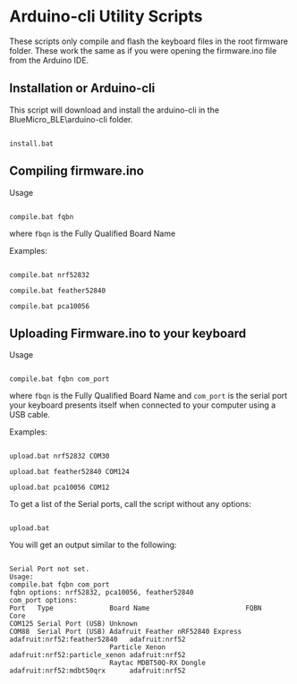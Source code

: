# Arduino-cli Utility Scripts

These scripts only compile and flash the keyboard files in the root firmware folder.
These work the same as if you were opening the firmware.ino file from the Arduino IDE.

## Installation or Arduino-cli

This script will download and install the arduino-cli in the BlueMicro_BLE\arduino-cli folder.

```

install.bat

```

## Compiling firmware.ino

Usage

```

compile.bat fqbn

```

where `fbqn` is the Fully Qualified Board Name

Examples:

```

compile.bat nrf52832

compile.bat feather52840

compile.bat pca10056

```

## Uploading Firmware.ino to your keyboard

Usage

```

compile.bat fqbn com_port

```

where `fbqn` is the Fully Qualified Board Name
and `com_port` is the serial port your keyboard presents itself when connected to your computer using a USB cable.

Examples:

```

upload.bat nrf52832 COM30

upload.bat feather52840 COM124

upload.bat pca10056 COM12

```

To get a list of the Serial ports, call the script without any options:

```

upload.bat

```

You will get an output similar to the following:

```

Serial Port not set.
Usage:
compile.bat fqbn com_port
fqbn options: nrf52832, pca10056, feather52840
com_port options:
Port   Type              Board Name                        FQBN                          Core
COM125 Serial Port (USB) Unknown
COM88  Serial Port (USB) Adafruit Feather nRF52840 Express adafruit:nrf52:feather52840   adafruit:nrf52
                         Particle Xenon                    adafruit:nrf52:particle_xenon adafruit:nrf52
                         Raytac MDBT50Q-RX Dongle          adafruit:nrf52:mdbt50qrx      adafruit:nrf52

```